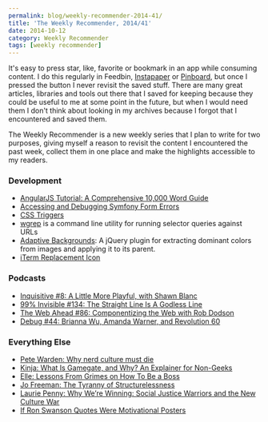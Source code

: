 ```yaml
---
permalink: blog/weekly-recommender-2014-41/
title: 'The Weekly Recommender, 2014/41'
date: 2014-10-12
category: Weekly Recommender
tags: [weekly recommender]
---
```


It's easy to press star, like, favorite or bookmark in an app while consuming content. I do this regularly in Feedbin, [Instapaper](https://www.instapaper.com/p/florianec) or [Pinboard](https://pinboard.in/u:florian.eckerstorfer), but once I pressed the button I never revisit the saved stuff. There are many great articles, libraries and tools out there that I saved for keeping because they could be useful to me at some point in the future, but when I would need them I don't think about looking in my archives because I forgot that I encountered and saved them.

The Weekly Recommender is a new weekly series that I plan to write for two purposes, giving myself a reason to revisit the content I encountered the past week, collect them in one place and make the highlights accessible to my readers.

### Development

- [AngularJS Tutorial: A Comprehensive 10,000 Word Guide](http://www.airpair.com/angularjs)
- [Accessing and Debugging Symfony Form Errors](http://knpuniversity.com/blog/symfony-debugging-form-errors)
- [CSS Triggers](http://csstriggers.com)
- [wgrep](https://github.com/ddmnet/wgrep) is a command line utility for running selector queries against URLs
- [Adaptive Backgrounds](http://briangonzalez.github.io/jquery.adaptive-backgrounds.js/): A jQuery plugin for extracting dominant colors from images and applying it to its parent.
- [iTerm Replacement Icon](https://dribbble.com/shots/1702947-iTerm-Replacement-Icon)

### Podcasts

- [Inquisitive #8: A Little More Playful, with Shawn Blanc](http://relay.fm/inquisitive/8)
- [99% Invisible #134: The Straight Line Is A Godless Line](http://99percentinvisible.org/episode/the-straight-line-is-a-godless-line/)
- [The Web Ahead #86: Componentizing the Web with Rob Dodson](http://5by5.tv/webahead/86)
- [Debug #44: Brianna Wu, Amanda Warner, and Revolution 60](http://www.imore.com/debug-44-brianna-wu-amanda-warner-and-revolution-60)

### Everything Else

- [Pete Warden: Why nerd culture must die](http://petewarden.com/2014/10/05/why-nerd-culture-must-die/)
- [Kinja: What Is Gamegate, and Why? An Explainer for Non-Geeks](http://gawker.com/what-is-gamergate-and-why-an-explainer-for-non-geeks-1642909080)
- [Elle: Lessons From Grimes on How To Be a Boss](http://www.elle.com/news/culture/lessons-from-grimes-on-how-to-be-a-boss)
- [Jo Freeman: The Tyranny of Structurelessness](http://www.jofreeman.com/joreen/tyranny.htm)
- [Laurie Penny: Why We’re Winning: Social Justice Warriors and the New Culture War](http://laurie-penny.com/why-were-winning-social-justice-warriors-and-the-new-culture-war/)
- [If Ron Swanson Quotes Were Motivational Posters](http://www.buzzfeed.com/juliapugachevsky/if-ron-swanson-quotes-were-motivational-posters#4hjk6yw)
